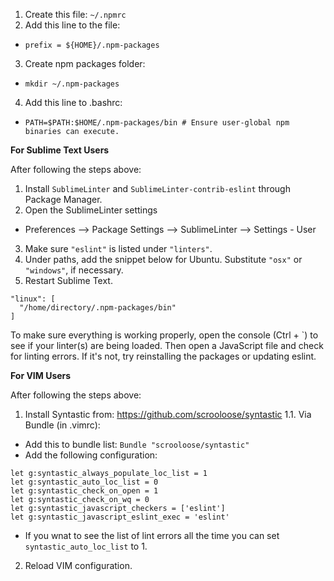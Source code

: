 1. Create this file: `~/.npmrc`
2. Add this line to the file: 
  - `prefix = ${HOME}/.npm-packages`
3. Create npm packages folder:
  - `mkdir ~/.npm-packages`
4. Add this line to .bashrc:
  - `PATH=$PATH:$HOME/.npm-packages/bin # Ensure user-global npm binaries can execute.`

**For Sublime Text Users**

After following the steps above:

1. Install `SublimeLinter` and `SublimeLinter-contrib-eslint` through Package Manager.
2. Open the SublimeLinter settings
  - Preferences --> Package Settings --> SublimeLinter --> Settings - User
3. Make sure `"eslint"` is listed under `"linters"`.
4. Under paths, add the snippet below for Ubuntu. Substitute `"osx"` or `"windows"`, if necessary.
5. Restart Sublime Text.

```
"linux": [
  "/home/directory/.npm-packages/bin"
]
```

To make sure everything is working properly, open the console (Ctrl + `) to see if your linter(s) are being loaded. Then open a JavaScript file and check for linting errors. If it's not, try reinstalling the packages or updating eslint.

**For VIM Users**

After following the steps above:
1. Install Syntastic from: https://github.com/scrooloose/syntastic
1.1. Via Bundle (in .vimrc):
  - Add this to bundle list: `Bundle "scrooloose/syntastic"`
  - Add the following configuration:
```
let g:syntastic_always_populate_loc_list = 1
let g:syntastic_auto_loc_list = 0
let g:syntastic_check_on_open = 1
let g:syntastic_check_on_wq = 0
let g:syntastic_javascript_checkers = ['eslint']
let g:syntastic_javascript_eslint_exec = 'eslint'
```
- If you wnat to see the list of lint errors all the time you can set `syntastic_auto_loc_list` to 1.
2. Reload VIM configuration.

